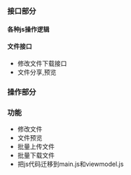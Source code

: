 ### 接口部分
#### 各种js操作逻辑

#### 文件接口
* 修改文件下载接口
* 文件分享,预览

### 操作部分

### 功能
* 修改文件
* 文件预览
* 批量上传文件
* 批量下载文件
* 把js代码迁移到main.js和viewmodel.js
